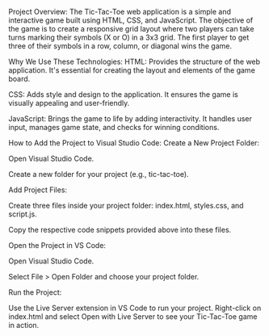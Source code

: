 Project Overview:
The Tic-Tac-Toe web application is a simple and interactive game built using HTML, CSS, and JavaScript. The objective of the game is to create a responsive grid layout where two players can take turns marking their symbols (X or O) in a 3x3 grid. The first player to get three of their symbols in a row, column, or diagonal wins the game.

Why We Use These Technologies:
HTML: Provides the structure of the web application. It's essential for creating the layout and elements of the game board.

CSS: Adds style and design to the application. It ensures the game is visually appealing and user-friendly.

JavaScript: Brings the game to life by adding interactivity. It handles user input, manages game state, and checks for winning conditions.

How to Add the Project to Visual Studio Code:
Create a New Project Folder:

Open Visual Studio Code.

Create a new folder for your project (e.g., tic-tac-toe).

Add Project Files:

Create three files inside your project folder: index.html, styles.css, and script.js.

Copy the respective code snippets provided above into these files.

Open the Project in VS Code:

Open Visual Studio Code.

Select File > Open Folder and choose your project folder.

Run the Project:

Use the Live Server extension in VS Code to run your project. Right-click on index.html and select Open with Live Server to see your Tic-Tac-Toe game in action.
